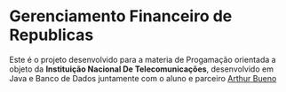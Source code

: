 <h1> Gerenciamento Financeiro de Republicas </h1>
Este é o projeto desenvolvido para a materia de Progamação orientada a objeto da <b>Instituição Nacional De Telecomunicações</b>, desenvolvido em Java 
e Banco de Dados juntamente com o aluno e parceiro <a href="https://github.com/ArthurBuenoSilva">Arthur Bueno</a>
